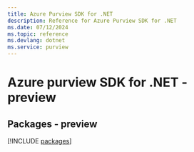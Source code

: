 ```yaml
---
title: Azure Purview SDK for .NET
description: Reference for Azure Purview SDK for .NET
ms.date: 07/12/2024
ms.topic: reference
ms.devlang: dotnet
ms.service: purview
---
```

# Azure purview SDK for .NET - preview
## Packages - preview
[!INCLUDE [packages](purview-index.md)]